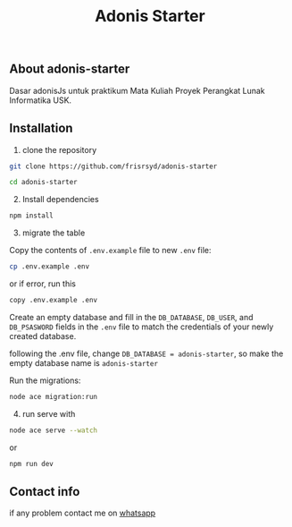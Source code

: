 <br>
<h1 align="center">Adonis Starter</h1>
<br>

## About adonis-starter

<p>Dasar adonisJs untuk praktikum Mata Kuliah Proyek Perangkat Lunak Informatika USK.</p>

## Installation

1. clone the repository

```bash
git clone https://github.com/frisrsyd/adonis-starter
```
```bash
cd adonis-starter
```

2. Install dependencies

```bash
npm install
```

3. migrate the table

Copy the contents of `.env.example` file to new `.env` file:

```sh
cp .env.example .env
```

or if error, run this

```sh
copy .env.example .env
```

Create an empty database and fill in the `DB_DATABASE`, `DB_USER`, and `DB_PSASWORD` fields in the `.env` file to match the credentials of your newly created database.

following the .env file, change `DB_DATABASE = adonis-starter`, so make the empty database name is `adonis-starter`

Run the migrations:

```sh
node ace migration:run
```

4. run serve with

```bash
node ace serve --watch
```
or
```bash
npm run dev
```

## Contact info

if any problem contact me on <a target="_blank" href="https://api.whatsapp.com/send?phone=6281294054091">whatsapp</a>

